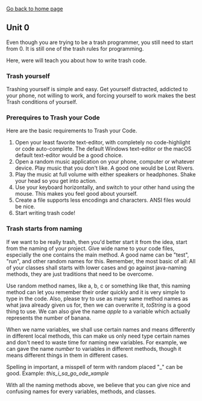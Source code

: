 [Go back to home page](README.md)

## Unit 0

Even though you are trying to be a trash programmer, you still need to start from 0. It is still one of the trash rules for programming.

Here, were will teach you about how to write trash code.

### Trash yourself
Trashing yourself is simple and easy. Get yourself distracted, addicted to your phone, not willing to work, and forcing yourself to work makes the best Trash conditions of yourself.

### Prerequires to Trash your Code
Here are the basic requirements to Trash your Code.

1. Open your least favorite text-editor, with completely no code-highlight or code auto-complete. The default Windows text-editor or the macOS default text-editor would be a good choice.
2. Open a random music application on your phone, computer or whatever device. Play music that you don't like. A good one would be Lost Rivers.
3. Play the music at full volume with either speakers or headphones. Shake your head so you get into action.
4. Use your keyboard horizontally, and switch to your other hand using the mouse. This makes you feel good about yourself.
5. Create a file supports less encodings and characters. ANSI files would be nice.
6. Start writing trash code!

### Trash starts from naming

If we want to be really trash, then you'd better start it from the idea, start from the naming of your project. Give wide name to your code files, especially the one contains the main method. A good name can be "test", "run", and other random names for this. Remember, the most basic of all: All of your classes shall starts with lower cases and go against java-naming methods, they are just traditions that need to be overcome.

Use random method names, like a, b, c or something like that, this naming method can let you remember their order quickly and it is very simple to type in the code. Also, please try to use as many same method names as what java already given us for, then we can overwrite it, *toString* is a good thing to use. We can also give the name *apple* to a variable which actually represents the number of banana. 

When we name variables, we shall use certain names and means differently in different local methods, this can make us only need type certain names and don't need to waste time for naming new variables. For example, we can gave the name *number* to variables in different methods, though it means different things in them in different cases.

Spelling in important, a misspell of term with random placed "_" can be good. 
Example: *this_i_sa_go_ode_xample*

With all the naming methods above, we believe that you can give nice and confusing names for every variables, methods, and classes.